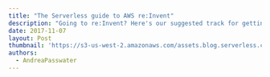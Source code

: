 ```yaml
---
title: "The Serverless guide to AWS re:Invent"
description: "Going to re:Invent? Here's our suggested track for getting the most info on serverless and Lambda."
date: 2017-11-07
layout: Post
thumbnail: 'https://s3-us-west-2.amazonaws.com/assets.blog.serverless.com/awsreinvent.jpg'
authors:
  - AndreaPasswater
---
```


